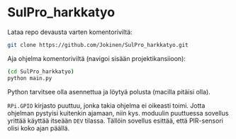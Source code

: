 # SulPro_harkkatyo

Lataa repo devausta varten komentoriviltä:
```bash
git clone https://github.com/Jokinen/SulPro_harkkatyo.git
```

Aja ohjelma komentoriviltä (navigoi sisään projektikansiioon):
```bash
(cd SulPro_harkkatyo)
python main.py
```

Python tarvitsee olla asennettua ja löytyä polusta (macilla pitäisi olla). 

`RPi.GPIO` kirjasto puuttuu, jonka takia ohjelma ei oikeasti toimi. Jotta ohjelman pystyisi kuitenkin ajamaan, niin kys. moduulin puuttuessa sovellus yrittää käyttää itseään `DEV` tilassa. Tällöin sovellus esittää, että PIR-sensori olisi koko ajan päällä.
